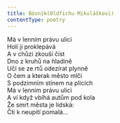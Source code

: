 ```yaml
---
title: Básník(Oldřichu Mikuláškovi)
contentType: poetry
---
```


<section>

Má v lenním právu ulici  
Holí ji proklepává  
A v chůzi zkouší číst  
Dno z kruhů na hladině  
Učí se ze rtů odezírat plynně  
O čem a kterak město mlčí  
S podzimním stínem na plicích  
Má v lenním právu ulici  
A ví když vbíhá autům pod kola  
Že smrt města je lidská:  
Čti k neupití pomalá…

</section>
